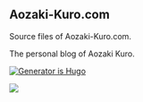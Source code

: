 ## Aozaki-Kuro.com

Source files of Aozaki-Kuro.com.

The personal blog of Aozaki Kuro.

[![Generator is Hugo](https://img.shields.io/badge/Generator-Hugo-ff4088?&logo=hugo)](https://github.com/gohugoio/hugo)

<a rel="license" href="http://creativecommons.org/licenses/by-nc-sa/4.0/"><img style="border-width:0" src="https://i.creativecommons.org/l/by-nc-sa/4.0/88x31.png" /></a>

